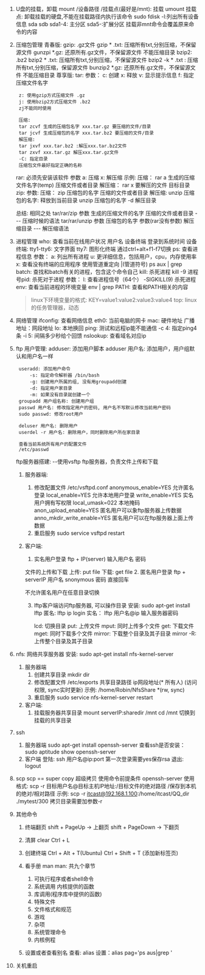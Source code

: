 1. U盘的挂载，卸载
mount /设备路径 /挂载点(最好是/mnt): 挂载 
umount 挂载点: 卸载挂载的硬盘,不能在挂载路径内执行该命令
sudo fdisk -l:列出所有设备信息
sda sdb
sda1-4: 主分区
sda5-:扩展分区
挂载非mnt命令会覆盖原来命令的内容

2. 压缩包管理
青春版:
    gzip: .gz文件
        gzip * .txt: 压缩所有txt,分别压缩，不保留源文件
        gunzpi *.gz: 还原所有.gz文件，不保留源文件
        不能压缩目录
    bzip2:  .bz2
        bzip2 * .txt: 压缩所有txt,分别压缩，不保留源文件
        bzip2 -k * .txt : 压缩所有txt,分别压缩，保留源文件
        bunzip2 *.gz: 还原所有.gz文件，不保留源文件
        不能压缩目录
尊享版:
    tar:
        参数：
        c: 创建
        x: 释放
        v: 显示提示信息
        f: 指定压缩文件名字

        z: 使用gzip方式压缩文件 .gz
        j: 使用bzip2方式压缩文件 .bz2
        zj不能同时使用

        压缩:
        tar zcvf 生成的压缩包名字 xxx.tar.gz 要压缩的文件/目录
        tar jcvf 生成压缩包的名字 xxx.tar.bz2 要压缩的文件/目录
        解压缩:
        tar jxvf xxx.tar.bz2 :解压xxx.tar.bz2文件
        tar zxvf xxx.tar.gz 解压xxx.tar.gz文件
        -C: 指定目录
        压缩包文件最好指定正确的名称
    rar:
        必须先安装该软件
        参数
        a: 压缩
        x: 解压缩
        示例:
        压缩：
            rar a 生成的压缩文件名字(temp) 压缩文件或者目录
        解压缩：
            rar x 要解压的文件 目标目录
    zip:
        参数:
        压缩：
            zip 压缩包的名字 压缩的文件或者目录
        解压缩:
            unzip 压缩包的名字: 释放到当前目录
            unzip 压缩包的名字 -d 解压目录

    总结: 相同之处
    tar/rar/zip 参数 生成的压缩文件的名字 压缩的文件或者目录 --- 压缩时候的语法
    tar/rar/unzip 参数 压缩包的名字 参数(rar没有参数) 解压缩目录 --- 解压缩语法
3. 进程管理
    who: 查看当前在线用户状况
        用户名 设备终端 登录到系统时间
        设备终端:
        tty1-tty6: 文字界面
        tty7: 图形化终端
        通过ctrl+alt+f1-f7切换
    ps: 查看进程信息
        参数：
            a: 列出所有进程
            u: 更详细信息，包括用户，cpu，内存使用率
            x: 查看没有终端的应用程序
        使用管道重定向 |(管道符号)
        ps aux | grep batch: 查找和batch有关的进程，包含这个命令自己
    kill: 杀死进程
        kill -9 进程号pid: 杀死对于进程
        参数：
        l: 查看进程信号（64个）
        -SIGKILL(9) 杀死进程
    env: 查看当前进程的环境变量
        env | grep PATH: 查看和PATH相关的内容
    > linux下环境变量的格式: KEY=value1:value2:value3:value4
        top: linux的任务管理器，动态
4. 网络管理
    ifconfig: 查看网络信息
        eth0: 当前电脑的网卡
            mac: 硬件地址
            广播地址：网段地址
        lo: 本地换回
    ping: 测试和远程ip能不能通信
        -c 4: 指定ping4条
        -i 5: 间隔多少秒给个回馈
    nslookup: 查看域名对应ip
5. ftp
    用户管理:
        adduser: 添加用户脚本
            adduser 用户名: 添加用户，用户组默认和用户名一样

        useradd: 添加用户命令
            -s: 指定命令解析器 /bin/bash
            -g: 创建用户所属的组, 没有用groupadd创建
            -d: 指定用户家目录
            -m: 如果没有目录就创建一个
        groupadd 用户组名称: 创建用户组
        passwd 用户名: 修改指定用户的密码, 用户名不写默认修改当前用户密码
        sudo passwd: 修改root用户

        deluser 用户名: 删除用户
        userdel -r 用户名: 删除用户，同时删除用户所在家目录

        查看当前系统所有用户的配置文件
        /etc/passwd
    
    ftp服务器搭建: --使用vsftp
    ftp服务器，负责文件上传和下载

    1. 服务器端:
        1. 修改配置文件
        /etc/vsftpd.conf
        anonymous_enable=YES    允许匿名登录
        local_enable=YES        允许本地用户登录
        write_enable=YES        实名用户拥有写权限
        local_umask=022         本地掩码
        anon_upload_enable=YES  匿名用户可以象ftp服务器上传数据
        anno_mkdir_write_enable=YES 匿名用户可以在ftp服务器上面上传数据
        2. 重启服务
        sudo service vsftpd restart
    2. 客户端:
        1. 实名用户登录
        ftp + IP(server)
        输入用户名 密码

        文件的上传和下载
            上传: put file
            下载: get file
        2. 匿名用户登录
        ftp + serverIP
        用户名 snonymous
        密码 直接回车

        不允许匿名用户在任意目录切换

        3. lftp客户端访问ftp服务器, 可以操作目录
            安装: sudo apt-get install lftp
            匿名: 
            lftp ip
            login
            实名：
            lftp 用户名@ip
            输入服务器密码

            lcd: 切换目录
            put:  上传文件
            mput: 同时上传多个文件
            get: 下载文件
            mget: 同时下载多个文件
            mirror: 下载整个目录及其子目录
            mirror -R: 上传整个目录及其子目录
6. nfs: 网络共享服务器
    安装:
        sudo apt-get install nfs-kernel-server
    1. 服务器端
        1. 创建共享目录
            mkdir dir
        2. 修改配置文件 /etc/exports
            共享目录路径 ip网段地址(* 所有人) (访问权限, sync实时更新)
            示例:
            /home/Robin/NfsShare *(rw, sync)  
        3. 重启服务
            sudo service nfs-kernel-server restart
    2. 客户端:
        1. 挂载服务器共享目录
            mount serverIP:sharedir /mnt
            cd /mnt 切换到挂载的共享目录

7. ssh
    1. 服务器端
        sudo apt-get install openssh-server
        查看ssh是否安装：
            sudo aptitude show openssh-server
    2. 客户端
        登陆:
            ssh 用户名@ip:port
            第一次登录需要yes保存rsa
        退出:
            logout

8. scp
    scp  == super copy 超级拷贝
    使用命令前提条件 openssh-server
    使用格式:
        scp -r 目标用户名@目标主机IP地址:/目标文件的绝对路径 /保存到本机的绝对/相对路径
        示例:
        scp -r itcast@192.168.1.100:/home/itcast/QQ_dir ./mytest/300
        拷贝目录需要加参数-r
9. 其他命令
    1. 终端翻页
        shift + PageUp -> 上翻页
        shift + PageDown -> 下翻页
    2. 清屏
        clear
        Ctrl + L

    3. 创建终端
        Ctrl + Alt + T(Ubuntu)
        Ctrl + Shift + T (添加新标签页)

    4. 看手册
        man man: 共九个章节
        1. 可执行程序或者shell命令
        2. 系统调用 内核提供的函数
        3. 库调用(程序库中提供的函数)
        4. 特殊文件
        5. 文件格式和规范
        6. 游戏
        7. 杂项
        8. 系统管理命令
        9. 内核例程

    5. 设置或者查看别名
        查看: alias
        设置：alias pag='ps aus|grep '
10. 关机重启

